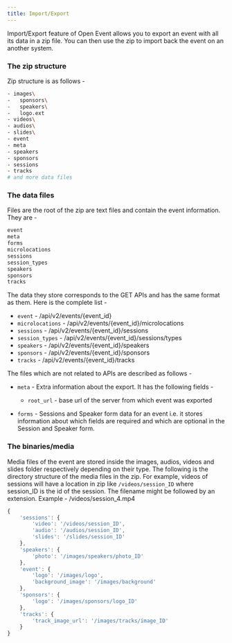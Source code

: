 ```yaml
---
title: Import/Export
---
```


Import/Export feature of Open Event allows you to export an event with all its data in a zip file.
You can then use the zip to import back the event on an another system.

### The zip structure

Zip structure is as follows -

```sh
- images\
-   sponsors\
-   speakers\
-   logo.ext
- videos\
- audios\
- slides\
- event
- meta
- speakers
- sponsors
- sessions
- tracks
# and more data files
```

### The data files

Files are the root of the zip are text files and contain the event information. They are -

```sh
event
meta
forms
microlocations
sessions
session_types
speakers
sponsors
tracks
```

The data they store corresponds to the GET APIs and has the same format as them. Here is the complete list -

* `event` - /api/v2/events/{event_id}
* `microlocations` - /api/v2/events/{event_id}/microlocations
* `sessions` - /api/v2/events/{event_id}/sessions
* `session_types` - /api/v2/events/{event_id}/sessions/types
* `speakers` - /api/v2/events/{event_id}/speakers
* `sponsors` - /api/v2/events/{event_id}/sponsors
* `tracks` - /api/v2/events/{event_id}/tracks

The files which are not related to APIs are described as follows -

* `meta` - Extra information about the export. It has the following fields -
    * `root_url` - base url of the server from which event was exported

* `forms` - Sessions and Speaker form data for an event i.e. it stores information about which fields are required and which are optional in the Session and Speaker form.


### The binaries/media

Media files of the event are stored inside the images, audios, videos and slides folder respectively depending on their type.
The following is the directory structure of the media files in the zip.
For example, videos of sessions will have a location in zip like `/videos/session_ID` where session_ID is the id of the session.
The filename might be followed by an extension. Example - /videos/session_4.mp4

```js
{
    'sessions': {
        'video': '/videos/session_ID',
        'audio': '/audios/session_ID',
        'slides': '/slides/session_ID'
    },
    'speakers': {
        'photo': '/images/speakers/photo_ID'
    },
    'event': {
        'logo': '/images/logo',
        'background_image': '/images/background'
    },
    'sponsors': {
        'logo': '/images/sponsors/logo_ID'
    },
    'tracks': {
        'track_image_url': '/images/tracks/image_ID'
    }
}
```
